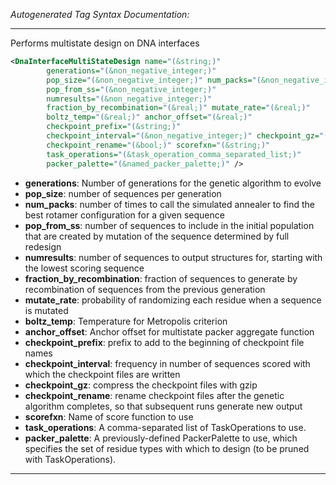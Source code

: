 <!-- THIS IS AN AUTOGENERATED FILE: Don't edit it directly, instead change the schema definition in the code itself. -->

_Autogenerated Tag Syntax Documentation:_

---
Performs multistate design on DNA interfaces

```xml
<DnaInterfaceMultiStateDesign name="(&string;)"
        generations="(&non_negative_integer;)"
        pop_size="(&non_negative_integer;)" num_packs="(&non_negative_integer;)"
        pop_from_ss="(&non_negative_integer;)"
        numresults="(&non_negative_integer;)"
        fraction_by_recombination="(&real;)" mutate_rate="(&real;)"
        boltz_temp="(&real;)" anchor_offset="(&real;)"
        checkpoint_prefix="(&string;)"
        checkpoint_interval="(&non_negative_integer;)" checkpoint_gz="(&bool;)"
        checkpoint_rename="(&bool;)" scorefxn="(&string;)"
        task_operations="(&task_operation_comma_separated_list;)"
        packer_palette="(&named_packer_palette;)" />
```

-   **generations**: Number of generations for the genetic algorithm to evolve
-   **pop_size**: number of sequences per generation
-   **num_packs**: number of times to call the simulated annealer to find the best rotamer configuration for a given sequence
-   **pop_from_ss**: number of sequences to include in the initial population that are created by mutation of the sequence determined by full redesign
-   **numresults**: number of sequences to output structures for, starting with the lowest scoring sequence
-   **fraction_by_recombination**: fraction of sequences to generate by recombination of sequences from the previous generation
-   **mutate_rate**: probability of randomizing each residue when a sequence is mutated
-   **boltz_temp**: Temperature for Metropolis criterion
-   **anchor_offset**: Anchor offset for multistate packer aggregate function
-   **checkpoint_prefix**: prefix to add to the beginning of checkpoint file names
-   **checkpoint_interval**: frequency in number of sequences scored with which the checkpoint files are written
-   **checkpoint_gz**: compress the checkpoint files with gzip
-   **checkpoint_rename**: rename checkpoint files after the genetic algorithm completes, so that subsequent runs generate new output
-   **scorefxn**: Name of score function to use
-   **task_operations**: A comma-separated list of TaskOperations to use.
-   **packer_palette**: A previously-defined PackerPalette to use, which specifies the set of residue types with which to design (to be pruned with TaskOperations).

---
